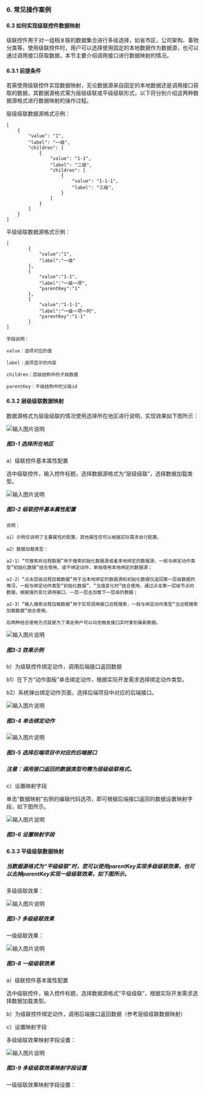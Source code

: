 ### 6. 常见操作案例

#### 6.3 如何实现级联控件数据映射

级联控件用于对一组相关联的数据集合进行多级选择，如省市区、公司架构、事物分类等。使用级联控件时，用户可以选择使用固定的本地数据作为数据源，也可以通过调用接口获取数据，本节主要介绍调用接口进行数据映射的情况。

#### 6.3.1 前提条件

若需使用级联控件实现数据映射，无论数据源来自固定的本地数据还是调用接口获取的数据，其数据源格式需为层级级联或平级级联形式，以下将分别介绍这两种数据源格式进行数据映射的操作过程。

层级级联数据源格式示例：

```
[
    {
        "value": "1",
        "label": "一级",
        "children": [
            {
                "value": "1-1",
                "label": "二级",
                "children": [
                    {
                        "value": "1-1-1",
                        "label": "三级",
                    }
                ]
            }
        ]
    }
]

```

平级级联数据源格式示例：

```
[
        {
            "value":"1",
            "label":"一级"
        },
        {
            "value":"1-1",
            "label":"一级一项",
            "parentKey":"1"
        },
        {
            "value":"1-1-1",
            "label":"一级一项一列",
            "parentKey":"1-1"
        }
]
```

```
字段说明：

value：选项对应的值

label：选项显示的内容

children：层级结构中的子级数据

parentKey：平级结构中的父级id
```

#### 6.3.2 层级级联数据映射

数据源格式为层级级联的情况使用选择所在地区进行说明，实现效果如下图所示：

![输入图片说明](../../../images/%20SoFlu%EF%BC%88%E5%89%8D%E7%AB%AF%EF%BC%89%E5%85%A8%E8%87%AA%E5%8A%A8%E5%BC%80%E5%8F%91%E5%B9%B3%E5%8F%B0%E6%95%99%E7%A8%8B/1.%20%E6%9C%80%E6%96%B0%E7%89%88%E6%9C%AC%20-%20%E6%9B%B4%E6%96%B0%E6%97%A5%E6%9C%9F%20-%202023.01.10/6.%20%E5%B8%B8%E8%A7%81%E6%93%8D%E4%BD%9C%E6%A1%88%E4%BE%8B/3-1.png)

##### 图3-1 选择所在地区

a）级联控件基本属性配置

选中级联控件，输入控件标题，选择数据源格式为“层级级联”，选择数据加载类型。

![输入图片说明](../../../images/%20SoFlu%EF%BC%88%E5%89%8D%E7%AB%AF%EF%BC%89%E5%85%A8%E8%87%AA%E5%8A%A8%E5%BC%80%E5%8F%91%E5%B9%B3%E5%8F%B0%E6%95%99%E7%A8%8B/1.%20%E6%9C%80%E6%96%B0%E7%89%88%E6%9C%AC%20-%20%E6%9B%B4%E6%96%B0%E6%97%A5%E6%9C%9F%20-%202023.01.10/6.%20%E5%B8%B8%E8%A7%81%E6%93%8D%E4%BD%9C%E6%A1%88%E4%BE%8B/3-2.png)

##### 图3-2 级联控件基本属性配置

```
说明：

a1）示例仅说明了主要属性的配置，其他属性您可以根据实际需求自行配置。

a2）数据加载类型：

a2-1）“可搜索非远程数据”用于搜索初始化数据源或者本地绑定的数据源，一般与绑定动作类型“初始化数据”结合使用，或不绑定动作，单独使用本地绑定的数据源；

a2-2）“点击层级远程加载数据”用于当本地绑定的数据源和初始化数据仅返回第一层级数据的情况，一般与绑定动作类型“初始化数据”、“当值变化时”结合使用，通过点击第一层级节点的数据，根据值的变化调用接口，一层一层去加载下一层级的数据；

a2-3）“输入搜索远程加载数据”用于实现调用接口远程搜索，一般与绑定动作类型“当远程搜索加载数据”结合使用。

后两种结合使用方式就是为了满足用户可以动态触发接口实时拿到最新数据。
```

![输入图片说明](../../../images/%20SoFlu%EF%BC%88%E5%89%8D%E7%AB%AF%EF%BC%89%E5%85%A8%E8%87%AA%E5%8A%A8%E5%BC%80%E5%8F%91%E5%B9%B3%E5%8F%B0%E6%95%99%E7%A8%8B/1.%20%E6%9C%80%E6%96%B0%E7%89%88%E6%9C%AC%20-%20%E6%9B%B4%E6%96%B0%E6%97%A5%E6%9C%9F%20-%202023.01.10/6.%20%E5%B8%B8%E8%A7%81%E6%93%8D%E4%BD%9C%E6%A1%88%E4%BE%8B/3-3.png)

##### 图3-3 效果示例

b）为级联控件绑定动作，调用后端接口返回数据

b1）在下方“动作面板”单击绑定动作，根据实际开发需求选择绑定动作类型。

b2）系统弹出绑定动作页面，选择后端项目中对应的后端接口。

![输入图片说明](../../../images/%20SoFlu%EF%BC%88%E5%89%8D%E7%AB%AF%EF%BC%89%E5%85%A8%E8%87%AA%E5%8A%A8%E5%BC%80%E5%8F%91%E5%B9%B3%E5%8F%B0%E6%95%99%E7%A8%8B/1.%20%E6%9C%80%E6%96%B0%E7%89%88%E6%9C%AC%20-%20%E6%9B%B4%E6%96%B0%E6%97%A5%E6%9C%9F%20-%202023.01.10/6.%20%E5%B8%B8%E8%A7%81%E6%93%8D%E4%BD%9C%E6%A1%88%E4%BE%8B/3-4.png)

##### 图3-4 单击绑定动作

![输入图片说明](../../../images/%20SoFlu%EF%BC%88%E5%89%8D%E7%AB%AF%EF%BC%89%E5%85%A8%E8%87%AA%E5%8A%A8%E5%BC%80%E5%8F%91%E5%B9%B3%E5%8F%B0%E6%95%99%E7%A8%8B/1.%20%E6%9C%80%E6%96%B0%E7%89%88%E6%9C%AC%20-%20%E6%9B%B4%E6%96%B0%E6%97%A5%E6%9C%9F%20-%202023.01.10/6.%20%E5%B8%B8%E8%A7%81%E6%93%8D%E4%BD%9C%E6%A1%88%E4%BE%8B/3-5.png)

##### 图3-5 选择后端项目中对应的后端接口

##### 注意：调用接口返回的数据类型均需为层级级联格式。

c）设置映射字段

单击“数据映射”右侧的编辑代码选项，即可根据后端接口返回的数据设置映射字段，如下图所示。

![输入图片说明](../../../images/%20SoFlu%EF%BC%88%E5%89%8D%E7%AB%AF%EF%BC%89%E5%85%A8%E8%87%AA%E5%8A%A8%E5%BC%80%E5%8F%91%E5%B9%B3%E5%8F%B0%E6%95%99%E7%A8%8B/1.%20%E6%9C%80%E6%96%B0%E7%89%88%E6%9C%AC%20-%20%E6%9B%B4%E6%96%B0%E6%97%A5%E6%9C%9F%20-%202023.01.10/6.%20%E5%B8%B8%E8%A7%81%E6%93%8D%E4%BD%9C%E6%A1%88%E4%BE%8B/3-6.png)

##### 图3-6 设置映射字段

#### 6.3.3 平级级联数据映射

##### 当数据源格式为“平级级联”时，您可以使用parentKey实现多级级联效果，也可以去掉parentKey实现一级级联效果，如下图所示。

多级级联效果：

![输入图片说明](../../../images/%20SoFlu%EF%BC%88%E5%89%8D%E7%AB%AF%EF%BC%89%E5%85%A8%E8%87%AA%E5%8A%A8%E5%BC%80%E5%8F%91%E5%B9%B3%E5%8F%B0%E6%95%99%E7%A8%8B/1.%20%E6%9C%80%E6%96%B0%E7%89%88%E6%9C%AC%20-%20%E6%9B%B4%E6%96%B0%E6%97%A5%E6%9C%9F%20-%202023.01.10/6.%20%E5%B8%B8%E8%A7%81%E6%93%8D%E4%BD%9C%E6%A1%88%E4%BE%8B/3-7.png)

##### 图3-7 多级级联效果

一级级联效果：

![输入图片说明](../../../images/%20SoFlu%EF%BC%88%E5%89%8D%E7%AB%AF%EF%BC%89%E5%85%A8%E8%87%AA%E5%8A%A8%E5%BC%80%E5%8F%91%E5%B9%B3%E5%8F%B0%E6%95%99%E7%A8%8B/1.%20%E6%9C%80%E6%96%B0%E7%89%88%E6%9C%AC%20-%20%E6%9B%B4%E6%96%B0%E6%97%A5%E6%9C%9F%20-%202023.01.10/6.%20%E5%B8%B8%E8%A7%81%E6%93%8D%E4%BD%9C%E6%A1%88%E4%BE%8B/3-8.png)

##### 图3-8 一级级联效果

a）级联控件基本属性配置

选中级联控件，输入控件标题，选择数据源格式“平级级联”，根据实际开发需求选择数据加载类型。

b）为级联控件绑定动作，调用后端接口返回数据（参考层级级联数据映射）

c）设置映射字段

多级级联效果映射字段设置：

![输入图片说明](../../../images/%20SoFlu%EF%BC%88%E5%89%8D%E7%AB%AF%EF%BC%89%E5%85%A8%E8%87%AA%E5%8A%A8%E5%BC%80%E5%8F%91%E5%B9%B3%E5%8F%B0%E6%95%99%E7%A8%8B/1.%20%E6%9C%80%E6%96%B0%E7%89%88%E6%9C%AC%20-%20%E6%9B%B4%E6%96%B0%E6%97%A5%E6%9C%9F%20-%202023.01.10/6.%20%E5%B8%B8%E8%A7%81%E6%93%8D%E4%BD%9C%E6%A1%88%E4%BE%8B/3-9.png)

##### 图3-9 多级级联效果映射字段设置

一级级联效果映射字段设置：
